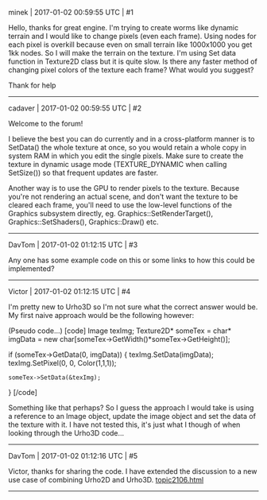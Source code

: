 minek | 2017-01-02 00:59:55 UTC | #1

Hello, thanks for great engine.
I'm trying to create worms like dynamic terrain and I would like to change pixels (even each frame). Using nodes for each pixel is overkill because even on small terrain like 1000x1000 you get 1kk nodes. So I will make the terrain on the texture. I'm using Set data function in Texture2D class but it is quite slow. Is there any faster method of changing pixel colors of the texture each frame? What would you suggest?

Thank for help

-------------------------

cadaver | 2017-01-02 00:59:55 UTC | #2

Welcome to the forum!

I believe the best you can do currently and in a cross-platform manner is to SetData() the whole texture at once, so you would retain a whole copy in system RAM in which you edit the single pixels. Make sure to create the texture in dynamic usage mode (TEXTURE_DYNAMIC when calling SetSize()) so that frequent updates are faster.

Another way is to use the GPU to render pixels to the texture. Because you're not rendering an actual scene, and don't want the texture to be cleared each frame, you'll need to use the low-level functions of the Graphics subsystem directly, eg. Graphics::SetRenderTarget(), Graphics::SetShaders(), Graphics::Draw() etc.

-------------------------

DavTom | 2017-01-02 01:12:15 UTC | #3

Any one has some example code on this or some links to how this could be implemented?

-------------------------

Victor | 2017-01-02 01:12:15 UTC | #4

I'm pretty new to Urho3D so I'm not sure what the correct answer would be. My first naive approach would be the following however:

(Pseudo code...)
[code]
Image texImg;
Texture2D* someTex = <grab texure>
char* imgData = new char[someTex->GetWidth()*someTex->GetHeight()];

if (someTex->GetData(0, imgData)) {
    texImg.SetData(imgData);
    texImg.SetPixel(0, 0, Color(1,1,1));

    someTex->SetData(&texImg);
}
[/code]

Something like that perhaps? So I guess the approach I would take is using a reference to an Image object, update the image object and set the data of the texture with it. I have not tested this, it's just what I though of when looking through the Urho3D code...

-------------------------

DavTom | 2017-01-02 01:12:16 UTC | #5

Victor, thanks for sharing the code. 
I have extended the discussion to a new use case of combining Urho2D and Urho3D. 
[topic2106.html](http://discourse.urho3d.io/t/combine-samples-rendertotexture-materialanimation-urho2d/2010/1)

-------------------------

